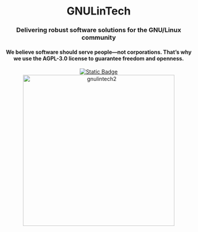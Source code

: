 <div align="center">
  <h1>GNULinTech</h1>
  <h3>Delivering robust software solutions for the GNU/Linux community</h3>
  <h4>We believe software should serve people—not corporations. That’s why we use the AGPL-3.0 license to guarantee freedom and openness.</h4>
  <div align="center">
    <a href="mailto:amnewman@duck.com" target="_blank"><img alt="Static Badge" src="https://img.shields.io/badge/EMAIL-navy?style=flat-square&logo=gmail&logoColor=red"/></a>
  </div>
  <img width="400" height="400" alt="gnulintech2" src="https://github.com/user-attachments/assets/96367c57-7f2d-471f-9532-b171af825571" />
</div
